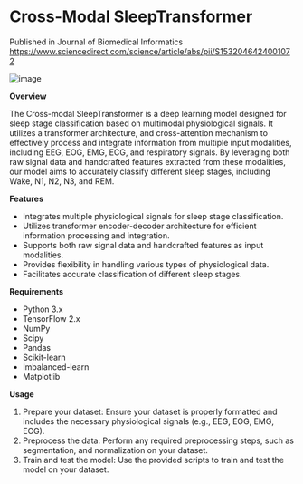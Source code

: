 # Cross-Modal SleepTransformer
Published in Journal of Biomedical Informatics
https://www.sciencedirect.com/science/article/abs/pii/S1532046424001072

![image](https://github.com/user-attachments/assets/d3efd3b7-959a-47b8-b8c5-15a3f3023d8d)

**Overview**

The Cross-modal SleepTransformer is a deep learning model designed for sleep stage classification based on multimodal physiological signals. It utilizes a transformer architecture, and cross-attention mechanism to effectively process and integrate information from multiple input modalities, including EEG, EOG, EMG, ECG, and respiratory signals. By leveraging both raw signal data and handcrafted features extracted from these modalities, our model aims to accurately classify different sleep stages, including Wake, N1, N2, N3, and REM.


**Features**

- Integrates multiple physiological signals for sleep stage classification.
- Utilizes transformer encoder-decoder architecture for efficient information processing and integration.
- Supports both raw signal data and handcrafted features as input modalities.
- Provides flexibility in handling various types of physiological data.
- Facilitates accurate classification of different sleep stages.


**Requirements**

- Python 3.x
- TensorFlow 2.x
- NumPy
- Scipy
- Pandas
- Scikit-learn
- Imbalanced-learn
- Matplotlib



**Usage**

1. Prepare your dataset: Ensure your dataset is properly formatted and includes the necessary physiological signals (e.g., EEG, EOG, EMG, ECG).
2. Preprocess the data: Perform any required preprocessing steps, such as segmentation, and normalization on your dataset.
3. Train and test the model: Use the provided scripts to train and test the model on your dataset.

